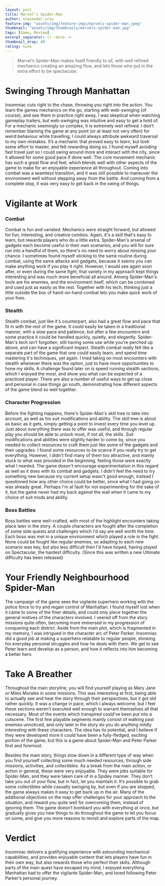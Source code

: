 ```yaml
---
layout: post
title: Marvel's Spider-Man
author: alexander_ursu
feature-img: "assets/img/feature-imgs/marvels-spider-man.jpeg"
thumbnail: "assets/img/thumbnails/marvels-spider-man.jpg"
tags: [Game, Review]
excerpt_separator: <!--more-->
thumbnail_drop: 40
rating: nine
---
```


> Marvel’s Spider-Man makes itself friendly to all, with well refined mechanics creating an amazing flow, and lets those who put in the extra effort to be spectacular.
<!--more-->

# Swinging Through Manhattan

Insomniac cuts right to the chase, throwing you right into the action. You learn the games mechanics on the go, starting with web-swinging (of course), and see them in practice right away. I was skeptical when watching gameplay trailers, but web-swinging was intuitive and easy to get a hold of. For a mechanic seemingly so complex, it is extremely well refined. I don’t remember blaming the game at any point (or at least not very often) for weird behaviour while travelling; I could always attribute awkward traversal to my own mistakes. It’s a mechanic that proved easy to learn, but took some effort to master, and felt rewarding doing so. I found myself avoiding fast travel just so I could swing around more and interact with the city, since it allowed for some good pace if done well. The core movement mechanic has such a great flow and feel, which blends well with other aspects of the game to make for an enjoyable experience all throughout. Coming into combat was a seamless transition, and it was still possible to maneuver the environment well without stepping away from the battle. And coming from a complete stop, it was very easy to get back in the swing of things.

# Vigilante at Work

### Combat
Combat is fun and variated. Mechanics were straight forward, but allowed for fun, interesting, and creative combos. Again, it's a skill that's easy to learn, but rewards players who do a little extra. Spider-Man's arsenal of gadgets each become useful in their own scenarios, and you will for sure run into a handful of them, so there's no need to worry about missing your chance. I sometimes found myself sticking to the same routine during combat, using the same attacks and gadgets, because it seems you can make anything work if you play it right. However, I would see again soon after, or even during the same fight, that variety in my approach kept things interesting and was much more beneficial all around. Among Spider-Man's tools are his enemies, and the environment itself, which can be combined and used just as easily as the rest. Together with his tech, thinking just a little outside the box of hand-on-hand combat lets you make quick work of your foes.

### Stealth
Stealth combat, just like it's counterpart, also had a great flow and pace that fit in with the rest of the game. It could easily be taken in a traditional manner, with a slow pace and patience, but after a few encounters and some practice it could be handled quickly, quietly, and elegantly. Spider-Man's tech isn't forgotten, still having some use while you're perched up above, and can have a significant impact. Stealth combat really felt like a separate part of the game that one could easily learn, and spend time mastering it's techniques, yet again. I tried taking on most encounters with stealth whenever there was the option, just to have more opportunities to hone my skills. A challenge found later on is speed running stealth sections, which I enjoyed the most, and show you what can be expected of a practiced player. There are also a number of useful ways to get up close and personal in case things go south, demonstrating how different aspects of the game blend so well together.

### Character Progression
Before the fighting happens, there's Spider-Man's skill tree to take into account, as well as his suit modifications and ability. The skill tree is about as basic as it gets, simply getting a point to invest every time you level up. Just about everything there was to offer was useful, and through regular play you should be able to unlock most, if not all, the skills. Suit modifications and abilities were slightly harder to come by, since you needed to collect resources to craft them just like some of the gadgets and their upgrades. I found some resources to be scarce if you really try to get everything. However, I didn't find many of them too attractive, and mainly stuck to what was provided in the beginning, feeling those were exactly what I needed. The game doesn't encourage experimentation in this regard as well as it does with its combat and gadgets. I didn't feel the need to try something new because my current setup wasn't good enough, instead I questioned how any other choice could be better, since what I had going on was already great. Perhaps I'm at fault for not experimenting for the sake of it, but the game never had my back against the wall when it came to my choice of suit mods and ability.

### Boss Battles
Boss battles were well-crafted, with most of the highlight encounters taking place later in the story. A couple characters are fought after the completion of some side quests and challenges which I'd say are well worth the time. Each boss was met in a unique environment which played a role in the fight. None could be fought like regular enemies, so adapting to each new scenario was key, but also less difficult then I'd have hoped, having played on Spectacular, the hardest difficulty. (Since this was written a new Ultimate difficulty has been released)

# Your Friendly Neighbourhood Spider-Man

The campaign of the game sees the vigilante superhero working with the police force to try and regain control of Manhattan. I found myself lost when it came to some of the finer details, and could only piece together the general motives of the characters involved. I veered off from the story missions quite often, becoming more immersed in my progression of conquering each district. Aside from the main plot, which is fragmented in my memory, I was intrigued in the character arc of Peter Parker. Insomniac did a good job at making a superhero relatable to regular people, showing his everyday personal struggles and how he deals with them. We get to see Peter learn and develop as a person, and how it reflects into him becoming a better hero.

# Take A Breather

Throughout the main storyline, you will find yourself playing as Mary Jane or Miles Morales in some missions. This was interesting at first, being able to actually see and hear the story through their perspectives, but it got old rather quickly. It was a change in pace, which I always welcome, but I feel these sections weren’t executed well enough to warrant themselves all that necessary. Most of the events which transpired could’ve been put into a cutscene. The first few playable segments mainly consist of walking past enemies unnoticed, and only later in the story do you do anything mildly interesting with these characters. The idea has its potential, and I believe if they were developed more it could have been a fully-fledged, exciting portion of the game, but this is a game about Spider-Man and Peter Parker first and foremost.

Besides the main story, things slow down in a different type of way when you find yourself collecting some much needed resources, through side missions, activities, and collectibles. As a break from the main action, or action in general, these were very enjoyable. They were jobs suitable for Spider-Man, and they were taken care of in a Spidey manner. They don’t take you out of your flow, but in fact, let you maintain it. It’s possible to grab some collectibles while casually swinging by, but even if you are stopped, the game always makes it easy to get back up in the air. Many of the additional objectives on the map offer challenges for your approach to the situation, and reward you quite well for overcoming them, instead of ignoring them. The game doesn’t bombard you with everything at once, but gradually gives you new things to do throughout the game to let you focus on some, and give you more reasons to revisit and explore parts of the map.

# Verdict

Insomniac delivers a gratifying experience with astounding mechanical capabilities, and provides enjoyable content that lets players have fun in their own way, but also rewards those who perfect their skills. Although parts of the main quest have escaped my mind, I enjoyed everything Manhattan had to offer the vigilante Spider-Man, and loved following Peter Parker’s personal journey.
